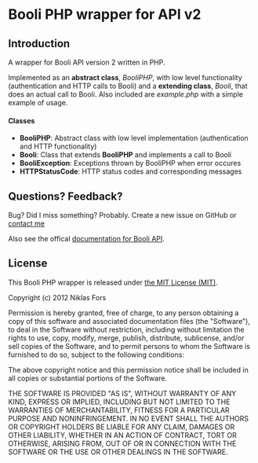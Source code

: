 # Booli PHP wrapper for API v2

## Introduction

A wrapper for Booli API version 2 written in PHP.

Implemented as an **abstract class**, _BooliPHP_, with low level functionality (authentication and HTTP calls to Booli) and a **extending class**, _Booli_, that does an actual call to Booli. Also included are _example.php_ with a simple example of usage.

#### Classes
* **BooliPHP**: Abstract class with low level implementation (authentication and HTTP functionality)
* **Booli**: Class that extends **BooliPHP** and implements a call to Booli
* **BooliException**: Exceptions thrown by BooliPHP when error occures
* **HTTPStatusCode**: HTTP status codes and corresponding messages


## Questions? Feedback?

Bug? Did I miss something? Probably. Create a new issue on GitHub or [contact me](https://github/niklasfo)

Also see the offical [documentation for Booli API](http://www.booli.se/api/).

## License

This Booli PHP wrapper is released under [the MIT License (MIT)](http://www.opensource.org/licenses/MIT).

Copyright (c) 2012 Niklas Fors

Permission is hereby granted, free of charge, to any person obtaining a copy of this software and associated documentation files (the "Software"), to deal in the Software without restriction, including without limitation the rights to use, copy, modify, merge, publish, distribute, sublicense, and/or sell copies of the Software, and to permit persons to whom the Software is furnished to do so, subject to the following conditions:

The above copyright notice and this permission notice shall be included in all copies or substantial portions of the Software.

THE SOFTWARE IS PROVIDED "AS IS", WITHOUT WARRANTY OF ANY KIND, EXPRESS OR IMPLIED, INCLUDING BUT NOT LIMITED TO THE WARRANTIES OF MERCHANTABILITY, FITNESS FOR A PARTICULAR PURPOSE AND NONINFRINGEMENT. IN NO EVENT SHALL THE AUTHORS OR COPYRIGHT HOLDERS BE LIABLE FOR ANY CLAIM, DAMAGES OR OTHER LIABILITY, WHETHER IN AN ACTION OF CONTRACT, TORT OR OTHERWISE, ARISING FROM, OUT OF OR IN CONNECTION WITH THE SOFTWARE OR THE USE OR OTHER DEALINGS IN THE SOFTWARE.
